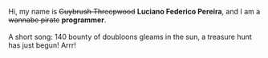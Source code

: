 Hi, my name is ~~Guybrush Threepwood~~ **Luciano Federico Pereira**, and I am a ~~wannabe pirate~~ **programmer**.<br><br>A short song: 140 bounty of doubloons gleams in the sun, a treasure hunt has just begun! Arrr!
